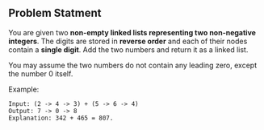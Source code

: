 ## Problem Statment ##

You are given two **non-empty linked lists representing two non-negative integers**. 
The digits are stored in **reverse order** and each of their nodes contain a **single digit**. 
Add the two numbers and return it as a linked list.

You may assume the two numbers do not contain any leading zero, except the number 0 itself.

Example:

```
Input: (2 -> 4 -> 3) + (5 -> 6 -> 4)
Output: 7 -> 0 -> 8
Explanation: 342 + 465 = 807.
```
